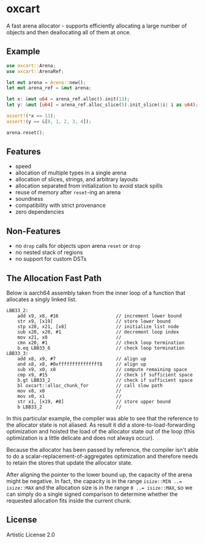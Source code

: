 # oxcart

A fast arena allocator - supports efficiently allocating a large number of
objects and then deallocating all of them at once.

## Example

```rust
use oxcart::Arena;
use oxcart::ArenaRef;

let mut arena = Arena::new();
let mut arena_ref = &mut arena;

let x: &mut u64 = arena_ref.alloc().init(13);
let y: &mut [u64] = arena_ref.alloc_slice(5).init_slice(|i| i as u64);

assert!(*x == 13);
assert!(y == &[0, 1, 2, 3, 4]);

arena.reset();
```

## Features

- speed
- allocation of multiple types in a single arena
- allocation of slices, strings, and arbitrary layouts
- allocation separated from initialization to avoid stack spills
- reuse of memory after `reset`-ing an arena
- soundness
- compatibility with strict provenance
- zero dependencies

## Non-Features

- no `drop` calls for objects upon arena `reset` or `drop`
- no nested stack of regions
- no support for custom DSTs

## The Allocation Fast Path

Below is aarch64 assembly taken from the inner loop of a function that
allocates a singly linked list.

```text
LBB33_2:
	add x9, x8, #16                     // increment lower bound
	str x9, [x19]                       // store lower bound
	stp x20, x21, [x8]                  // initialize list node
	sub x20, x20, #1                    // decrement loop index
	mov x21, x8                         //
	cmn x20, #1                         // check loop termination
	b.eq LBB33_6                        // check loop termination
LBB33_3:
	add x8, x9, #7                      // align up
	and x8, x8, #0xfffffffffffffff8     // align up
	sub x9, x0, x8                      // compute remaining space
	cmp x9, #15                         // check if sufficient space
	b.gt LBB33_2                        // check if sufficient space
	bl oxcart::alloc_chunk_for          // call slow path
	mov x8, x0                          //
	mov x0, x1                          //
	str x1, [x19, #8]                   // store upper bound
	b LBB33_2                           //
```

In this particular example, the compiler was able to see that the reference to
the allocator state is not aliased. As result it did a store-to-load-forwarding
optimization and hoisted the load of the allocator state out of the loop (this
optimization is a little delicate and does not always occur).

Because the allocator has been passed by reference, the compiler isn't able to
do a scalar-replacement-of-aggregates optimization and therefore needs to
retain the stores that update the allocator state.

After aligning the pointer to the lower bound up, the capacity of the arena
might be negative. In fact, the capacity is in the range `isize::MIN ..=
isize::MAX` and the allocation size is in the range `0 ..= isize::MAX`, so we
can simply do a single signed comparison to determine whether the requested
allocation fits inside the current chunk.

## License

Artistic License 2.0
